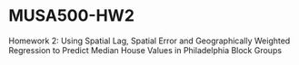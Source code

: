 # MUSA500-HW2
Homework 2: Using Spatial Lag, Spatial Error and Geographically Weighted Regression to Predict Median House Values in Philadelphia Block Groups
